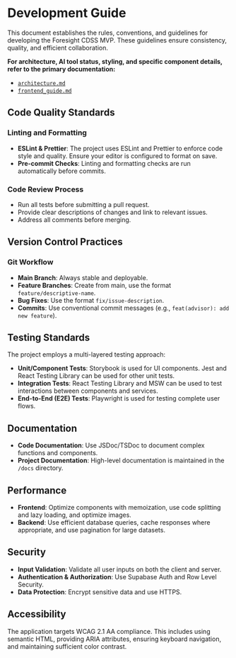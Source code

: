 # Development Guide

This document establishes the rules, conventions, and guidelines for developing the Foresight CDSS MVP. These guidelines ensure consistency, quality, and efficient collaboration.

**For architecture, AI tool status, styling, and specific component details, refer to the primary documentation:**
*   [`architecture.md`](./architecture.md)
*   [`frontend_guide.md`](./frontend_guide.md)

## Code Quality Standards

### Linting and Formatting
- **ESLint & Prettier**: The project uses ESLint and Prettier to enforce code style and quality. Ensure your editor is configured to format on save.
- **Pre-commit Checks**: Linting and formatting checks are run automatically before commits.

### Code Review Process
- Run all tests before submitting a pull request.
- Provide clear descriptions of changes and link to relevant issues.
- Address all comments before merging.

## Version Control Practices

### Git Workflow
- **Main Branch**: Always stable and deployable.
- **Feature Branches**: Create from main, use the format `feature/descriptive-name`.
- **Bug Fixes**: Use the format `fix/issue-description`.
- **Commits**: Use conventional commit messages (e.g., `feat(advisor): add new feature`).

## Testing Standards

The project employs a multi-layered testing approach:

- **Unit/Component Tests**: Storybook is used for UI components. Jest and React Testing Library can be used for other unit tests.
- **Integration Tests**: React Testing Library and MSW can be used to test interactions between components and services.
- **End-to-End (E2E) Tests**: Playwright is used for testing complete user flows.

## Documentation

- **Code Documentation**: Use JSDoc/TSDoc to document complex functions and components.
- **Project Documentation**: High-level documentation is maintained in the `/docs` directory.

## Performance

- **Frontend**: Optimize components with memoization, use code splitting and lazy loading, and optimize images.
- **Backend**: Use efficient database queries, cache responses where appropriate, and use pagination for large datasets.

## Security
- **Input Validation**: Validate all user inputs on both the client and server.
- **Authentication & Authorization**: Use Supabase Auth and Row Level Security.
- **Data Protection**: Encrypt sensitive data and use HTTPS.

## Accessibility
The application targets WCAG 2.1 AA compliance. This includes using semantic HTML, providing ARIA attributes, ensuring keyboard navigation, and maintaining sufficient color contrast. 